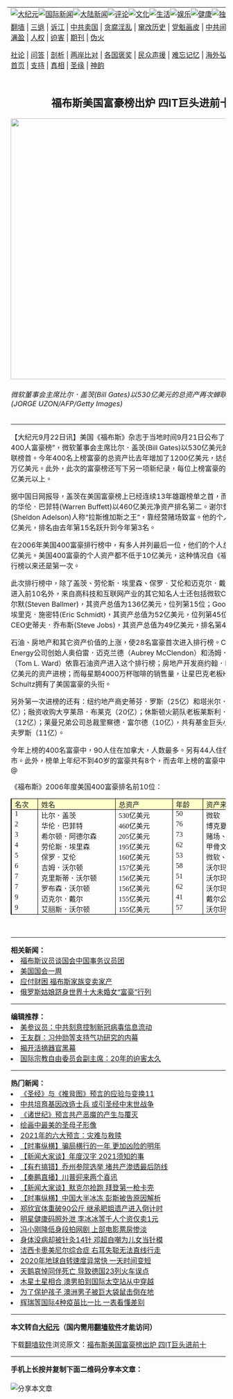 <a name="1" id="1" target="_blank"></a><span id="1"></span>  <table align=center border="0"><tr><td colspan="2" valign=TOP><a href="/gb/nsc413.md#1"><img src="https://raw.githubusercontent.com/twauiy338/www/master/t/djy/1.jpg" title="大纪元"></a><a href="/gb/n24hr.md#1"><img src="https://raw.githubusercontent.com/twauiy338/www/master/t/djy/3.jpg" title="国际新闻"></a><a href="/gb/nsc413.md#1"><img src="https://raw.githubusercontent.com/twauiy338/www/master/t/djy/4.jpg" title="大陆新闻"></a><a href="/gb/news392.md#1"><img src="https://raw.githubusercontent.com/twauiy338/www/master/t/djy/5.jpg" title="评论"></a><a href="/gb/news2007.md#1"><img src="https://raw.githubusercontent.com/twauiy338/www/master/t/djy/6.jpg" title="文化"></a><a href="/gb/news2008.md#1"><img src="https://raw.githubusercontent.com/twauiy338/www/master/t/djy/7.jpg" title="生活"></a><a href="/gb/ncyule.md#1"><img src="https://raw.githubusercontent.com/twauiy338/www/master/t/djy/8.jpg" title="娱乐"></a><a href="/gb/nsc1002.md#1"><img src="https://raw.githubusercontent.com/twauiy338/www/master/t/djy/9.jpg" title="健康"><a href="/gb/nf6092.md#1"><img src="https://raw.githubusercontent.com/twauiy338/www/master/t/djy/10a.jpg" title="独家"></a><a href="/gb/nf4514.md#1"><img src="https://raw.githubusercontent.com/twauiy338/www/master/t/djy/12a.jpg" title="头条"></a></td></tr>  <tr><td colspan="2" valign=TOP><a target="_blank" href="https://github.com/bannedbook/fanqiang/wiki">翻墙</a> | <a target="_blank" href="/gb/nf5657.md#1">三退</a> | <a target="_blank" href="/gb/nf6124.md#1">诉江</a> | <a target="_blank" href="/gb/nf1176117.md#1">中共卖国</a> | <a target="_blank" href="/gb/nf5773.md#1">贪腐淫乱</a> | <a target="_blank" href="/gb/nf1176115.md#1">窜改历史</a> | <a target="_blank" href="/gb/nf1176107.md#1">党魁画皮</a> | <a target="_blank" href="/gb/nf1320400.md#1">中共间谍</a> | <a target="_blank" href="/gb/nf1176114.md#1">破坏传统</a> | <a target="_blank" href="https://github.com/fqnews/ntdtv/blob/master/gb/prog447_1.md#1">恶贯满盈</a> | <a target="_blank" href="/gb/ncid278.md#1">人权</a> | <a target="_blank" href="/gb/nf1176111.md#1">迫害</a> | <a target="_blank" href="https://gitlab.com/szzdlab/mh-qikan/blob/master/README.md#1">期刊</a> | <a target="_blank" href="/gb/nf5562.md#1">伪火</a></p>
<p><a target="_blank" href="/gb/9p.md#1">社论</a> | <a target="_blank" href="/gb/nf4378.md#1">问答</a> | <a target="_blank" href="/gb/nf5792.md#1">剖析</a> | <a target="_blank" href="/gb/nf5735.md#1">两岸比对</a> | <a target="_blank" href="/gb/nf6119.md#1">各国褒奖</a> | <a target="_blank" href="/gb/nf6120.md#1">民众声援</a> | <a target="_blank" href="/gb/nf1188594.md#1">难忘记忆</a> | <a target="_blank" href="/gb/nf3180.md#1">海外弘传</a> | <a target="_blank" href="/gb/nf5410.md#1">万人上访</a> | <a target="_blank" href="https://github.com/bannedbook/fanqiang/wiki">平台首页</a> | <a target="_blank" href="/gb/nf4386.md#1">支持</a> | <a target="_blank" href="/gb/nf4389.md#1">真相</a> | <a target="_blank" href="/gb/nf5790.md#1">圣缘</a> | <a target="_blank" href="/gb/nf4786.md#1">神韵</a></td></tr>  <tr><td valign=TOP width="626"><h2 align=center>福布斯美国富豪榜出炉 四IT巨头进前十</h2>  <img width="600" src="https://i.epochtimes.com/assets/uploads/2006/09/609220335191459.jpg" />  <h6>微软董事会主席比尔．盖茨(Bill Gates)以530亿美元的总资产再次蝉联榜首。 (JORGE UZON/AFP/Getty Images)  </h6>  <hr>  	<p>【大纪元9月22日讯】美国《<ahref="/gb/tag/%E7%A6%8F%E5%B8%83%E6%96%AF.md#1">福布斯</a>》杂志于当地时间9月21日公布了2006年“美国400人<ahref="/gb/tag/%E5%AF%8C%E8%B1%AA%E6%A6%9C.md#1">富豪榜</a>”，微软董事会主席比尔．盖茨(Bill Gates)以530亿美元的总资产再次蝉联榜首。今年400名上榜富豪的总资产比去年增加了1200亿美元，达创纪录的1.25万亿美元。此外，此次的富豪榜还写下另一项新纪录，每位上榜富豪的资产都达到10亿美元以上。</p>
  <p>据中国日网报导，盖茨在美国<ahref="/gb/tag/%E5%AF%8C%E8%B1%AA%E6%A6%9C.md#1">富豪榜</a>上已经连续13年雄踞榜单之首，而有“股神”之称的华伦．巴菲特(Warren Buffett)以460亿美元净资产排名第二。谢尔登．阿德尔森(Sheldon Adelson)人称“拉斯维加斯之王”，靠经营赌场致富。他的个人财富为205亿美元，排名由去年第15名跃升到今年第3名。</p>
  <p>在2006年美国400富豪排行榜中，有多人并列最后一位，他们的个人总资产均为10亿美元。美国400富豪的个人资产都不低于10亿美元，这种情况自《<ahref="/gb/tag/%E7%A6%8F%E5%B8%83%E6%96%AF.md#1">福布斯</a>》设立排行榜以来还是第一次。</p>
  <p>此次排行榜中，除了盖茨、劳伦斯．埃里森、保罗．艾伦和迈克尔．戴尔这4IT巨头进入前10名外，来自高科技和互联网产业的其它知名人士还包括微软CEO史蒂夫．鲍尔默(Steven Ballmer)，其资产总值为136亿美元，位列第15位；Google公司CEO埃里克．施密特(Eric Schmidt)，其资产总值为52亿美元，位列第45位；以及苹果CEO史蒂夫．乔布斯(Steve Jobs)，其资产总值为49亿美元，排名第49位。</p>
  <p>石油、房地产和其它资产价值的上涨，使28名富豪首次进入排行榜。Chesapeake Energy公司创始人奥伯雷．迈克兰德（Aubrey McClendon）和汤姆．L．沃德（Tom L. Ward）依靠石油资产进入这个排行榜；房地产开发商约翰．P．曼宁以11亿美元的资产进榜；而每星期4000万杯咖啡的销售量，让星巴克老板Howard Schultz拥有了美国富豪的头衔。</p>
  <p>另外第一次进榜的还有：纽约地产商史蒂芬．罗斯（25亿）和塔米尔．萨皮尔（20亿）；融资收购大亨莱昂．布莱克（20亿）；休斯顿火箭队老板莱斯利．亚历山大（12亿）；莱曼兄弟公司总裁里察德．富尔德（10亿），共有基金巨头小乔纳森．拉夫罗斯（11亿）。</p>
  <p>今年上榜的400名富豪中，90人住在加拿大，人数最多。另有44人住在美国纽约市。此外，榜单上年纪不到40岁的富豪共有8个，而去年上榜的富豪中有8人死亡。@</p>
  <p>《福布斯》2006年度美国400富豪排名前10位：<br /><html xmlns:o="urn:schemas-microsoft-com:office:office"xmlns:w="urn:schemas-microsoft-com:office:word"xmlns="http://www.w3.org/TR/REC-html40"><head><meta http-equiv=Content-Type content="text/html; charset=big5"><link rel=Original-File href=文件3><meta name=ProgId content=Word.Document><meta name=Generator content="Microsoft Word 10"><meta name=Originator content="Microsoft Word 10"><link rel=File-List href="文件3.files/filelist.xml"><!--[if gte mso 9]><xml> <o:DocumentProperties><o:Author>Wes Huang</o:Author><o:Template>Normal</o:Template><o:Revision>1</o:Revision><o:TotalTime>2</o:TotalTime><o:Created>2006-09-22T07:21:00Z</o:Created><o:Pages>1</o:Pages><o:Words>42</o:Words><o:Characters>240</o:Characters><o:Company>Home</o:Company><o:Lines>2</o:Lines><o:Paragraphs>1</o:Paragraphs><o:CharactersWithSpaces>281</o:CharactersWithSpaces><o:Version>10.2625</o:Version> </o:DocumentProperties></xml><![endif]--><!--[if gte mso 9]><xml> <w:WordDocument><w:View>Normal</w:View><w:GrammarState>Clean</w:GrammarState><w:PunctuationKerning/><w:DrawingGridHorizontalSpacing>6 pt</w:DrawingGridHorizontalSpacing><w:DisplayHorizontalDrawingGridEvery>0</w:DisplayHorizontalDrawingGridEvery><w:DisplayVerticalDrawingGridEvery>2</w:DisplayVerticalDrawingGridEvery><w:Compatibility> <w:SpaceForUL/> <w:BalanceSingleByteDoubleByteWidth/> <w:DoNotLeaveBackslashAlone/> <w:ULTrailSpace/> <w:DoNotExpandShiftReturn/> <w:AdjustLineHeightInTable/> <w:BreakWrappedTables/> <w:SnapToGridInCell/> <w:WrapTextWithPunct/> <w:UseAsianBreakRules/> <w:UseFELayout/></w:Compatibility><w:BrowserLevel>MicrosoftInternetExplorer4</w:BrowserLevel> </w:WordDocument></xml><![endif]--></p>
  <style><!-- /* Font Definitions */ @font-face	{font-family:新细明体;	panose-1:2 2 3 0 0 0 0 0 0 0;	mso-font-alt:PMingLiU;	mso-font-charset:136;	mso-generic-font-family:roman;	mso-font-pitch:variable;	mso-font-signature:3 137232384 22 0 1048577 0;}@font-face	{font-family:"@新细明体";	panose-1:2 2 3 0 0 0 0 0 0 0;	mso-font-charset:136;	mso-generic-font-family:roman;	mso-font-pitch:variable;	mso-font-signature:3 137232384 22 0 1048577 0;} /* Style Definitions */ p.MsoNormal, li.MsoNormal, div.MsoNormal	{mso-style-parent:"";	margin:0cm;	margin-bottom:.0001pt;	mso-pagination:none;	font-size:12.0pt;	font-family:"Times New Roman";	mso-fareast-font-family:新细明体;	mso-font-kerning:1.0pt;} /* Page Definitions */ @page	{mso-page-border-surround-header:no;	mso-page-border-surround-footer:no;}@page Section1	{size:595.3pt 841.9pt;	margin:1.0cm 2.0cm 1.0cm 2.0cm;	mso-header-margin:42.55pt;	mso-footer-margin:49.6pt;	mso-paper-source:0;	layout-grid:18.0pt;}div.Section1	{page:Section1;}--></style>  <p><!--[if gte mso 10]>    <style> /* Style Definitions */ table.MsoNormalTable	{mso-style-name:表格内文;	mso-tstyle-rowband-size:0;	mso-tstyle-colband-size:0;	mso-style-noshow:yes;	mso-style-parent:"";	mso-padding-alt:0cm 5.4pt 0cm 5.4pt;	mso-para-margin:0cm;	mso-para-margin-bottom:.0001pt;	mso-pagination:widow-orphan;	font-size:10.0pt;	font-family:"Times New Roman";}table.MsoTableGrid3	{mso-style-name:"表格 格线 3";	mso-tstyle-rowband-size:0;	mso-tstyle-colband-size:0;	border-top:1.0pt;	border-left:1.5pt;	border-bottom:1.0pt;	border-right:1.5pt;	border-color:black;	border-style:solid;	mso-border-top-alt:.75pt;	mso-border-left-alt:1.5pt;	mso-border-bottom-alt:.75pt;	mso-border-right-alt:1.5pt;	mso-border-color-alt:black;	mso-border-style-alt:solid;	mso-padding-alt:0cm 5.4pt 0cm 5.4pt;	mso-border-insidev:.75pt solid black;	mso-para-margin:0cm;	mso-para-margin-bottom:.0001pt;	mso-pagination:none;	font-size:10.0pt;	font-family:"Times New Roman";}table.MsoTableGrid3FirstRow	{mso-style-name:"表格 格线 3";	mso-table-condition:first-row;	mso-tstyle-shading:white;	mso-tstyle-pattern:gray-30 yellow;	mso-tstyle-border-bottom:.75pt solid black;	mso-tstyle-diagonal-down:0cm none windowtext;	mso-tstyle-diagonal-up:0cm none windowtext;}table.MsoTableGrid3LastRow	{mso-style-name:"表格 格线 3";	mso-table-condition:last-row;	mso-tstyle-diagonal-down:0cm none windowtext;	mso-tstyle-diagonal-up:0cm none windowtext;	mso-ansi-font-weight:bold;	mso-bidi-font-weight:bold;}table.MsoTableGrid3LastCol	{mso-style-name:"表格 格线 3";	mso-table-condition:last-column;	mso-tstyle-diagonal-down:0cm none windowtext;	mso-tstyle-diagonal-up:0cm none windowtext;	mso-ansi-font-weight:bold;	mso-bidi-font-weight:bold;}table.MsoTableGrid3NWCell	{mso-style-name:"表格 格线 3";	mso-table-condition:nw-cell;	mso-tstyle-diagonal-down:.75pt solid black;	mso-tstyle-diagonal-up:0cm none windowtext;}</style>    <![endif]--></head><body lang=ZH-TW style='tab-interval:24.0pt;text-justify-trim:punctuation'></p>
  <div class=Section1 style='layout-grid:18.0pt'>  <table class=MsoTableGrid3 border=1 cellspacing=0 cellpadding=0 style='border-collapse:collapse;border:none;mso-border-top-alt:.75pt; mso-border-left-alt:1.5pt;mso-border-bottom-alt:.75pt;mso-border-right-alt: 1.5pt;mso-border-color-alt:black;mso-border-style-alt:solid;mso-yfti-tbllook: 480;mso-padding-alt:0cm 5.4pt 0cm 5.4pt;mso-border-insidev:.75pt solid black'>  <tr style='mso-yfti-irow:-1'>  <td width=47 valign=top style='width:35.4pt;border:solid black 1.0pt;border-left:solid black 1.5pt;mso-border-alt:solid black .75pt;mso-border-left-alt:solid black 1.5pt;background:#FFFFCA;mso-shading:white;mso-pattern:gray-30 yellow;padding:0cm 5.4pt 0cm 5.4pt'>  <p class=MsoNormal style='mso-yfti-cnfc:1'><span style='font-family:新细明体;mso-ascii-font-family:"Times New Roman";mso-hansi-font-family:"Times New Roman"'>名次</span><spanlang=EN-US><o:p></o:p></span></p>
  </td>  <td width=168 valign=top style='width:126.0pt;border:solid black 1.0pt;border-left:none;mso-border-left-alt:solid black .75pt;mso-border-alt:solid black .75pt;background:#FFFFCA;mso-shading:white;mso-pattern:gray-30 yellow;padding:0cm 5.4pt 0cm 5.4pt'>  <p class=MsoNormal style='mso-yfti-cnfc:1'><span style='font-family:新细明体;mso-ascii-font-family:"Times New Roman";mso-hansi-font-family:"Times New Roman"'>姓名</span><spanlang=EN-US><o:p></o:p></span></p>
  </td>  <td width=120 valign=top style='width:90.0pt;border:solid black 1.0pt;border-left:none;mso-border-left-alt:solid black .75pt;mso-border-alt:solid black .75pt;background:#FFFFCA;mso-shading:white;mso-pattern:gray-30 yellow;padding:0cm 5.4pt 0cm 5.4pt'>  <p class=MsoNormal style='mso-yfti-cnfc:1'><span style='font-family:新细明体;mso-ascii-font-family:"Times New Roman";mso-hansi-font-family:"Times New Roman"'>总资产</span><spanlang=EN-US><o:p></o:p></span></p>
  </td>  <td width=56 valign=top style='width:42.0pt;border:solid black 1.0pt;border-left:none;mso-border-left-alt:solid black .75pt;mso-border-alt:solid black .75pt;background:#FFFFCA;mso-shading:white;mso-pattern:gray-30 yellow;padding:0cm 5.4pt 0cm 5.4pt'>  <p class=MsoNormal style='mso-yfti-cnfc:1'><span style='font-family:新细明体;mso-ascii-font-family:"Times New Roman";mso-hansi-font-family:"Times New Roman"'>年龄</span><spanlang=EN-US><o:p></o:p></span></p>
  </td>  <td width=144 valign=top style='width:108.0pt;border-top:solid black 1.0pt;border-left:none;border-bottom:solid black 1.0pt;border-right:solid black 1.5pt;mso-border-left-alt:solid black .75pt;mso-border-alt:solid black .75pt;mso-border-right-alt:solid black 1.5pt;background:#FFFFCA;mso-shading:white;mso-pattern:gray-30 yellow;padding:0cm 5.4pt 0cm 5.4pt'>  <p class=MsoNormal style='mso-yfti-cnfc:9'><span style='font-family:新细明体;mso-ascii-font-family:"Times New Roman";mso-hansi-font-family:"Times New Roman";mso-bidi-font-weight:bold'>资产来源</span><span lang=EN-US style='mso-bidi-font-weight:bold'><o:p></o:p></span></p>
  </td>  </tr>  <tr style='mso-yfti-irow:0'>  <td width=47 valign=top style='width:35.4pt;border-top:none;border-left:solid black 1.5pt;border-bottom:none;border-right:solid black 1.0pt;mso-border-left-alt:solid black 1.5pt;mso-border-right-alt:solid black .75pt;padding:0cm 5.4pt 0cm 5.4pt'>  <p class=MsoNormal><span lang=EN-US>1<o:p></o:p></span></p>
  </td>  <td width=168 valign=top style='width:126.0pt;border:none;border-right:solid black 1.0pt;mso-border-left-alt:solid black .75pt;mso-border-left-alt:solid black .75pt;mso-border-right-alt:solid black .75pt;padding:0cm 5.4pt 0cm 5.4pt'>  <p class=MsoNormal><span style='font-family:新细明体;mso-ascii-font-family:"Times New Roman";mso-hansi-font-family:"Times New Roman"'>比尔．盖茨</span> <span lang=EN-US><o:p></o:p></span></p>
  </td>  <td width=120 valign=top style='width:90.0pt;border:none;border-right:solid black 1.0pt;mso-border-left-alt:solid black .75pt;mso-border-left-alt:solid black .75pt;mso-border-right-alt:solid black .75pt;padding:0cm 5.4pt 0cm 5.4pt'>  <p class=MsoNormal><span lang=EN-US>530</span><span style='font-family:新细明体;mso-ascii-font-family:"Times New Roman";mso-hansi-font-family:"Times New Roman"'>亿美元</span><spanlang=EN-US><o:p></o:p></span></p>
  </td>  <td width=56 valign=top style='width:42.0pt;border:none;border-right:solid black 1.0pt;mso-border-left-alt:solid black .75pt;mso-border-left-alt:solid black .75pt;mso-border-right-alt:solid black .75pt;padding:0cm 5.4pt 0cm 5.4pt'>  <p class=MsoNormal><span lang=EN-US>50<o:p></o:p></span></p>
  </td>  <td width=144 valign=top style='width:108.0pt;border:none;border-right:solid black 1.5pt;mso-border-left-alt:solid black .75pt;padding:0cm 5.4pt 0cm 5.4pt'>  <p class=MsoNormal style='mso-yfti-cnfc:8'><span style='font-family:新细明体;mso-ascii-font-family:"Times New Roman";mso-hansi-font-family:"Times New Roman";mso-bidi-font-weight:bold'>微软</span><span lang=EN-US style='mso-bidi-font-weight:bold'><o:p></o:p></span></p>
  </td>  </tr>  <tr style='mso-yfti-irow:1'>  <td width=47 valign=top style='width:35.4pt;border-top:none;border-left:solid black 1.5pt;border-bottom:none;border-right:solid black 1.0pt;mso-border-left-alt:solid black 1.5pt;mso-border-right-alt:solid black .75pt;padding:0cm 5.4pt 0cm 5.4pt'>  <p class=MsoNormal><span lang=EN-US>2<o:p></o:p></span></p>
  </td>  <td width=168 valign=top style='width:126.0pt;border:none;border-right:solid black 1.0pt;mso-border-left-alt:solid black .75pt;mso-border-left-alt:solid black .75pt;mso-border-right-alt:solid black .75pt;padding:0cm 5.4pt 0cm 5.4pt'>  <p class=MsoNormal><span style='font-family:新细明体;mso-ascii-font-family:"Times New Roman";mso-hansi-font-family:"Times New Roman"'>华伦．巴菲特</span> <span lang=EN-USstyle='mso-fareast-language:ZH-CN'><o:p></o:p></span></p>
  </td>  <td width=120 valign=top style='width:90.0pt;border:none;border-right:solid black 1.0pt;mso-border-left-alt:solid black .75pt;mso-border-left-alt:solid black .75pt;mso-border-right-alt:solid black .75pt;padding:0cm 5.4pt 0cm 5.4pt'>  <p class=MsoNormal><span lang=EN-US>460</span><span style='font-family:新细明体;mso-ascii-font-family:"Times New Roman";mso-hansi-font-family:"Times New Roman"'>亿美元</span><spanlang=EN-US style='mso-fareast-language:ZH-CN'><o:p></o:p></span></p>
  </td>  <td width=56 valign=top style='width:42.0pt;border:none;border-right:solid black 1.0pt;mso-border-left-alt:solid black .75pt;mso-border-left-alt:solid black .75pt;mso-border-right-alt:solid black .75pt;padding:0cm 5.4pt 0cm 5.4pt'>  <p class=MsoNormal><span lang=EN-US>76</span><span lang=EN-USstyle='mso-fareast-language:ZH-CN'><o:p></o:p></span></p>
  </td>  <td width=144 valign=top style='width:108.0pt;border:none;border-right:solid black 1.5pt;mso-border-left-alt:solid black .75pt;padding:0cm 5.4pt 0cm 5.4pt'>  <p class=MsoNormal style='mso-yfti-cnfc:8'><span style='font-family:新细明体;mso-ascii-font-family:"Times New Roman";mso-hansi-font-family:"Times New Roman";mso-bidi-font-weight:bold'>博克夏<b>．</b>哈萨威</span><span lang=EN-USstyle='mso-fareast-language:ZH-CN;mso-bidi-font-weight:bold'><o:p></o:p></span></p>
  </td>  </tr>  <tr style='mso-yfti-irow:2'>  <td width=47 valign=top style='width:35.4pt;border-top:none;border-left:solid black 1.5pt;border-bottom:none;border-right:solid black 1.0pt;mso-border-left-alt:solid black 1.5pt;mso-border-right-alt:solid black .75pt;padding:0cm 5.4pt 0cm 5.4pt'>  <p class=MsoNormal><span lang=EN-US>3<o:p></o:p></span></p>
  </td>  <td width=168 valign=top style='width:126.0pt;border:none;border-right:solid black 1.0pt;mso-border-left-alt:solid black .75pt;mso-border-left-alt:solid black .75pt;mso-border-right-alt:solid black .75pt;padding:0cm 5.4pt 0cm 5.4pt'>  <p class=MsoNormal><span style='font-family:新细明体;mso-ascii-font-family:"Times New Roman";mso-hansi-font-family:"Times New Roman"'>希尔顿．阿德尔森</span> <span lang=EN-USstyle='mso-fareast-language:ZH-CN'><o:p></o:p></span></p>
  </td>  <td width=120 valign=top style='width:90.0pt;border:none;border-right:solid black 1.0pt;mso-border-left-alt:solid black .75pt;mso-border-left-alt:solid black .75pt;mso-border-right-alt:solid black .75pt;padding:0cm 5.4pt 0cm 5.4pt'>  <p class=MsoNormal><span lang=EN-US>205</span><span style='font-family:新细明体;mso-ascii-font-family:"Times New Roman";mso-hansi-font-family:"Times New Roman"'>亿美元</span><spanlang=EN-US style='mso-fareast-language:ZH-CN'><o:p></o:p></span></p>
  </td>  <td width=56 valign=top style='width:42.0pt;border:none;border-right:solid black 1.0pt;mso-border-left-alt:solid black .75pt;mso-border-left-alt:solid black .75pt;mso-border-right-alt:solid black .75pt;padding:0cm 5.4pt 0cm 5.4pt'>  <p class=MsoNormal><span lang=EN-US>73</span><span lang=EN-USstyle='mso-fareast-language:ZH-CN'><o:p></o:p></span></p>
  </td>  <td width=144 valign=top style='width:108.0pt;border:none;border-right:solid black 1.5pt;mso-border-left-alt:solid black .75pt;padding:0cm 5.4pt 0cm 5.4pt'>  <p class=MsoNormal style='mso-yfti-cnfc:8'><span style='font-family:新细明体;mso-ascii-font-family:"Times New Roman";mso-hansi-font-family:"Times New Roman";mso-bidi-font-weight:bold'>赌场、酒店</span><span lang=EN-US style='mso-fareast-language:ZH-CN;mso-bidi-font-weight:bold'><o:p></o:p></span></p>
  </td>  </tr>  <tr style='mso-yfti-irow:3'>  <td width=47 valign=top style='width:35.4pt;border-top:none;border-left:solid black 1.5pt;border-bottom:none;border-right:solid black 1.0pt;mso-border-left-alt:solid black 1.5pt;mso-border-right-alt:solid black .75pt;padding:0cm 5.4pt 0cm 5.4pt'>  <p class=MsoNormal><span lang=EN-US>4<o:p></o:p></span></p>
  </td>  <td width=168 valign=top style='width:126.0pt;border:none;border-right:solid black 1.0pt;mso-border-left-alt:solid black .75pt;mso-border-left-alt:solid black .75pt;mso-border-right-alt:solid black .75pt;padding:0cm 5.4pt 0cm 5.4pt'>  <p class=MsoNormal><span style='font-family:新细明体;mso-ascii-font-family:"Times New Roman";mso-hansi-font-family:"Times New Roman"'>劳伦斯．埃里森</span> <span lang=EN-USstyle='mso-fareast-language:ZH-CN'><o:p></o:p></span></p>
  </td>  <td width=120 valign=top style='width:90.0pt;border:none;border-right:solid black 1.0pt;mso-border-left-alt:solid black .75pt;mso-border-left-alt:solid black .75pt;mso-border-right-alt:solid black .75pt;padding:0cm 5.4pt 0cm 5.4pt'>  <p class=MsoNormal><span lang=EN-US>195</span><span style='font-family:新细明体;mso-ascii-font-family:"Times New Roman";mso-hansi-font-family:"Times New Roman"'>亿美元</span><spanlang=EN-US style='mso-fareast-language:ZH-CN'><o:p></o:p></span></p>
  </td>  <td width=56 valign=top style='width:42.0pt;border:none;border-right:solid black 1.0pt;mso-border-left-alt:solid black .75pt;mso-border-left-alt:solid black .75pt;mso-border-right-alt:solid black .75pt;padding:0cm 5.4pt 0cm 5.4pt'>  <p class=MsoNormal><span lang=EN-US>62</span><span lang=EN-USstyle='mso-fareast-language:ZH-CN'><o:p></o:p></span></p>
  </td>  <td width=144 valign=top style='width:108.0pt;border:none;border-right:solid black 1.5pt;mso-border-left-alt:solid black .75pt;padding:0cm 5.4pt 0cm 5.4pt'>  <p class=MsoNormal style='mso-yfti-cnfc:8'><span style='font-family:新细明体;mso-ascii-font-family:"Times New Roman";mso-hansi-font-family:"Times New Roman";mso-bidi-font-weight:bold'>甲骨文</span><span lang=EN-US style='mso-fareast-language:ZH-CN;mso-bidi-font-weight:bold'><o:p></o:p></span></p>
  </td>  </tr>  <tr style='mso-yfti-irow:4'>  <td width=47 valign=top style='width:35.4pt;border-top:none;border-left:solid black 1.5pt;border-bottom:none;border-right:solid black 1.0pt;mso-border-left-alt:solid black 1.5pt;mso-border-right-alt:solid black .75pt;padding:0cm 5.4pt 0cm 5.4pt'>  <p class=MsoNormal><span lang=EN-US>5<o:p></o:p></span></p>
  </td>  <td width=168 valign=top style='width:126.0pt;border:none;border-right:solid black 1.0pt;mso-border-left-alt:solid black .75pt;mso-border-left-alt:solid black .75pt;mso-border-right-alt:solid black .75pt;padding:0cm 5.4pt 0cm 5.4pt'>  <p class=MsoNormal><span style='font-family:新细明体;mso-ascii-font-family:"Times New Roman";mso-hansi-font-family:"Times New Roman"'>保罗．艾伦</span> <span lang=EN-US><spanstyle='mso-tab-count:1'></span></span><span lang=EN-USstyle='mso-fareast-language:ZH-CN'><o:p></o:p></span></p>
  </td>  <td width=120 valign=top style='width:90.0pt;border:none;border-right:solid black 1.0pt;mso-border-left-alt:solid black .75pt;mso-border-left-alt:solid black .75pt;mso-border-right-alt:solid black .75pt;padding:0cm 5.4pt 0cm 5.4pt'>  <p class=MsoNormal><span lang=EN-US>160</span><span style='font-family:新细明体;mso-ascii-font-family:"Times New Roman";mso-hansi-font-family:"Times New Roman"'>亿美元</span><spanlang=EN-US style='mso-fareast-language:ZH-CN'><o:p></o:p></span></p>
  </td>  <td width=56 valign=top style='width:42.0pt;border:none;border-right:solid black 1.0pt;mso-border-left-alt:solid black .75pt;mso-border-left-alt:solid black .75pt;mso-border-right-alt:solid black .75pt;padding:0cm 5.4pt 0cm 5.4pt'>  <p class=MsoNormal><span lang=EN-US>53</span><span lang=EN-USstyle='mso-fareast-language:ZH-CN'><o:p></o:p></span></p>
  </td>  <td width=144 valign=top style='width:108.0pt;border:none;border-right:solid black 1.5pt;mso-border-left-alt:solid black .75pt;padding:0cm 5.4pt 0cm 5.4pt'>  <p class=MsoNormal style='mso-yfti-cnfc:8'><span style='font-family:新细明体;mso-ascii-font-family:"Times New Roman";mso-hansi-font-family:"Times New Roman";mso-bidi-font-weight:bold'>微软、投资</span><span lang=EN-US style='mso-fareast-language:ZH-CN;mso-bidi-font-weight:bold'><o:p></o:p></span></p>
  </td>  </tr>  <tr style='mso-yfti-irow:5'>  <td width=47 valign=top style='width:35.4pt;border-top:none;border-left:solid black 1.5pt;border-bottom:none;border-right:solid black 1.0pt;mso-border-left-alt:solid black 1.5pt;mso-border-right-alt:solid black .75pt;padding:0cm 5.4pt 0cm 5.4pt'>  <p class=MsoNormal><span lang=EN-US>6<o:p></o:p></span></p>
  </td>  <td width=168 valign=top style='width:126.0pt;border:none;border-right:solid black 1.0pt;mso-border-left-alt:solid black .75pt;mso-border-left-alt:solid black .75pt;mso-border-right-alt:solid black .75pt;padding:0cm 5.4pt 0cm 5.4pt'>  <p class=MsoNormal><span style='font-family:新细明体;mso-ascii-font-family:"Times New Roman";mso-hansi-font-family:"Times New Roman"'>吉姆．沃尔顿</span> <span lang=EN-USstyle='mso-fareast-language:ZH-CN'><o:p></o:p></span></p>
  </td>  <td width=120 valign=top style='width:90.0pt;border:none;border-right:solid black 1.0pt;mso-border-left-alt:solid black .75pt;mso-border-left-alt:solid black .75pt;mso-border-right-alt:solid black .75pt;padding:0cm 5.4pt 0cm 5.4pt'>  <p class=MsoNormal><span lang=EN-US>157</span><span style='font-family:新细明体;mso-ascii-font-family:"Times New Roman";mso-hansi-font-family:"Times New Roman"'>亿美元</span><spanlang=EN-US style='mso-fareast-language:ZH-CN'><o:p></o:p></span></p>
  </td>  <td width=56 valign=top style='width:42.0pt;border:none;border-right:solid black 1.0pt;mso-border-left-alt:solid black .75pt;mso-border-left-alt:solid black .75pt;mso-border-right-alt:solid black .75pt;padding:0cm 5.4pt 0cm 5.4pt'>  <p class=MsoNormal><span lang=EN-US>58</span><span lang=EN-USstyle='mso-fareast-language:ZH-CN'><o:p></o:p></span></p>
  </td>  <td width=144 valign=top style='width:108.0pt;border:none;border-right:solid black 1.5pt;mso-border-left-alt:solid black .75pt;padding:0cm 5.4pt 0cm 5.4pt'>  <p class=MsoNormal style='mso-yfti-cnfc:8'><span style='font-family:新细明体;mso-ascii-font-family:"Times New Roman";mso-hansi-font-family:"Times New Roman";mso-bidi-font-weight:bold'>沃尔玛</span><span lang=EN-US style='mso-fareast-language:ZH-CN;mso-bidi-font-weight:bold'><o:p></o:p></span></p>
  </td>  </tr>  <tr style='mso-yfti-irow:6'>  <td width=47 valign=top style='width:35.4pt;border-top:none;border-left:solid black 1.5pt;border-bottom:none;border-right:solid black 1.0pt;mso-border-left-alt:solid black 1.5pt;mso-border-right-alt:solid black .75pt;padding:0cm 5.4pt 0cm 5.4pt'>  <p class=MsoNormal><span lang=EN-US>7<o:p></o:p></span></p>
  </td>  <td width=168 valign=top style='width:126.0pt;border:none;border-right:solid black 1.0pt;mso-border-left-alt:solid black .75pt;mso-border-left-alt:solid black .75pt;mso-border-right-alt:solid black .75pt;padding:0cm 5.4pt 0cm 5.4pt'>  <p class=MsoNormal><span style='font-family:新细明体;mso-ascii-font-family:"Times New Roman";mso-hansi-font-family:"Times New Roman"'>克里斯蒂．沃尔顿</span> <span lang=EN-USstyle='mso-fareast-language:ZH-CN'><o:p></o:p></span></p>
  </td>  <td width=120 valign=top style='width:90.0pt;border:none;border-right:solid black 1.0pt;mso-border-left-alt:solid black .75pt;mso-border-left-alt:solid black .75pt;mso-border-right-alt:solid black .75pt;padding:0cm 5.4pt 0cm 5.4pt'>  <p class=MsoNormal><span lang=EN-US>156</span><span style='font-family:新细明体;mso-ascii-font-family:"Times New Roman";mso-hansi-font-family:"Times New Roman"'>亿美元</span><spanlang=EN-US style='mso-fareast-language:ZH-CN'><o:p></o:p></span></p>
  </td>  <td width=56 valign=top style='width:42.0pt;border:none;border-right:solid black 1.0pt;mso-border-left-alt:solid black .75pt;mso-border-left-alt:solid black .75pt;mso-border-right-alt:solid black .75pt;padding:0cm 5.4pt 0cm 5.4pt'>  <p class=MsoNormal><span lang=EN-US>51</span><span lang=EN-USstyle='mso-fareast-language:ZH-CN'><o:p></o:p></span></p>
  </td>  <td width=144 valign=top style='width:108.0pt;border:none;border-right:solid black 1.5pt;mso-border-left-alt:solid black .75pt;padding:0cm 5.4pt 0cm 5.4pt'>  <p class=MsoNormal style='mso-yfti-cnfc:8'><span style='font-family:新细明体;mso-ascii-font-family:"Times New Roman";mso-hansi-font-family:"Times New Roman";mso-bidi-font-weight:bold'>沃尔玛</span><span lang=EN-US style='mso-fareast-language:ZH-CN;mso-bidi-font-weight:bold'><o:p></o:p></span></p>
  </td>  </tr>  <tr style='mso-yfti-irow:7'>  <td width=47 valign=top style='width:35.4pt;border-top:none;border-left:solid black 1.5pt;border-bottom:none;border-right:solid black 1.0pt;mso-border-left-alt:solid black 1.5pt;mso-border-right-alt:solid black .75pt;padding:0cm 5.4pt 0cm 5.4pt'>  <p class=MsoNormal><span lang=EN-US>7<o:p></o:p></span></p>
  </td>  <td width=168 valign=top style='width:126.0pt;border:none;border-right:solid black 1.0pt;mso-border-left-alt:solid black .75pt;mso-border-left-alt:solid black .75pt;mso-border-right-alt:solid black .75pt;padding:0cm 5.4pt 0cm 5.4pt'>  <p class=MsoNormal><span style='font-family:新细明体;mso-ascii-font-family:"Times New Roman";mso-hansi-font-family:"Times New Roman"'>罗布森．沃尔顿</span><span lang=EN-USstyle='mso-fareast-language:ZH-CN'><o:p></o:p></span></p>
  </td>  <td width=120 valign=top style='width:90.0pt;border:none;border-right:solid black 1.0pt;mso-border-left-alt:solid black .75pt;mso-border-left-alt:solid black .75pt;mso-border-right-alt:solid black .75pt;padding:0cm 5.4pt 0cm 5.4pt'>  <p class=MsoNormal><span lang=EN-US>156</span><span style='font-family:新细明体;mso-ascii-font-family:"Times New Roman";mso-hansi-font-family:"Times New Roman"'>亿美元</span><spanlang=EN-US style='mso-fareast-language:ZH-CN'><o:p></o:p></span></p>
  </td>  <td width=56 valign=top style='width:42.0pt;border:none;border-right:solid black 1.0pt;mso-border-left-alt:solid black .75pt;mso-border-left-alt:solid black .75pt;mso-border-right-alt:solid black .75pt;padding:0cm 5.4pt 0cm 5.4pt'>  <p class=MsoNormal><span lang=EN-US>62</span><span lang=EN-USstyle='mso-fareast-language:ZH-CN'><o:p></o:p></span></p>
  </td>  <td width=144 valign=top style='width:108.0pt;border:none;border-right:solid black 1.5pt;mso-border-left-alt:solid black .75pt;padding:0cm 5.4pt 0cm 5.4pt'>  <p class=MsoNormal style='mso-yfti-cnfc:8'><span style='font-family:新细明体;mso-ascii-font-family:"Times New Roman";mso-hansi-font-family:"Times New Roman";mso-bidi-font-weight:bold'>沃尔玛</span><span lang=EN-US style='mso-fareast-language:ZH-CN;mso-bidi-font-weight:bold'><o:p></o:p></span></p>
  </td>  </tr>  <tr style='mso-yfti-irow:8'>  <td width=47 valign=top style='width:35.4pt;border-top:none;border-left:solid black 1.5pt;border-bottom:none;border-right:solid black 1.0pt;mso-border-left-alt:solid black 1.5pt;mso-border-right-alt:solid black .75pt;padding:0cm 5.4pt 0cm 5.4pt'>  <p class=MsoNormal><span lang=EN-US>9<o:p></o:p></span></p>
  </td>  <td width=168 valign=top style='width:126.0pt;border:none;border-right:solid black 1.0pt;mso-border-left-alt:solid black .75pt;mso-border-left-alt:solid black .75pt;mso-border-right-alt:solid black .75pt;padding:0cm 5.4pt 0cm 5.4pt'>  <p class=MsoNormal><span style='font-family:新细明体;mso-ascii-font-family:"Times New Roman";mso-hansi-font-family:"Times New Roman"'>迈克尔．戴尔</span><span lang=EN-USstyle='mso-fareast-language:ZH-CN'><o:p></o:p></span></p>
  </td>  <td width=120 valign=top style='width:90.0pt;border:none;border-right:solid black 1.0pt;mso-border-left-alt:solid black .75pt;mso-border-left-alt:solid black .75pt;mso-border-right-alt:solid black .75pt;padding:0cm 5.4pt 0cm 5.4pt'>  <p class=MsoNormal><span lang=EN-US>155</span><span style='font-family:新细明体;mso-ascii-font-family:"Times New Roman";mso-hansi-font-family:"Times New Roman"'>亿美元</span><spanlang=EN-US style='mso-fareast-language:ZH-CN'><o:p></o:p></span></p>
  </td>  <td width=56 valign=top style='width:42.0pt;border:none;border-right:solid black 1.0pt;mso-border-left-alt:solid black .75pt;mso-border-left-alt:solid black .75pt;mso-border-right-alt:solid black .75pt;padding:0cm 5.4pt 0cm 5.4pt'>  <p class=MsoNormal><span lang=EN-US>41</span><span lang=EN-USstyle='mso-fareast-language:ZH-CN'><o:p></o:p></span></p>
  </td>  <td width=144 valign=top style='width:108.0pt;border:none;border-right:solid black 1.5pt;mso-border-left-alt:solid black .75pt;padding:0cm 5.4pt 0cm 5.4pt'>  <p class=MsoNormal style='mso-yfti-cnfc:8'><span style='font-family:新细明体;mso-ascii-font-family:"Times New Roman";mso-hansi-font-family:"Times New Roman";mso-bidi-font-weight:bold'>戴尔公司</span><span lang=EN-US style='mso-fareast-language:ZH-CN;mso-bidi-font-weight:bold'><o:p></o:p></span></p>
  </td>  </tr>  <tr style='mso-yfti-irow:9;mso-yfti-lastrow:yes'>  <td width=47 valign=top style='width:35.4pt;border-top:none;border-left:solid black 1.5pt;border-bottom:solid black 1.0pt;border-right:solid black 1.0pt;mso-border-left-alt:solid black 1.5pt;mso-border-bottom-alt:solid black .75pt;mso-border-right-alt:solid black .75pt;padding:0cm 5.4pt 0cm 5.4pt'>  <p class=MsoNormal style='mso-yfti-cnfc:2'><span lang=EN-US style='mso-bidi-font-weight:bold'>9<o:p></o:p></span></p>
  </td>  <td width=168 valign=top style='width:126.0pt;border-top:none;border-left:none;border-bottom:solid black 1.0pt;border-right:solid black 1.0pt;mso-border-left-alt:solid black .75pt;mso-border-left-alt:solid black .75pt;mso-border-bottom-alt:solid black .75pt;mso-border-right-alt:solid black .75pt;padding:0cm 5.4pt 0cm 5.4pt'>  <p class=MsoNormal style='mso-yfti-cnfc:2'><span style='font-family:新细明体;mso-ascii-font-family:"Times New Roman";mso-hansi-font-family:"Times New Roman";mso-bidi-font-weight:bold'>艾丽斯．沃尔顿</span><span style='mso-bidi-font-weight:bold'> </span><span lang=EN-US style='mso-fareast-language:ZH-CN;mso-bidi-font-weight:bold'><o:p></o:p></span></p>
  </td>  <td width=120 valign=top style='width:90.0pt;border-top:none;border-left:none;border-bottom:solid black 1.0pt;border-right:solid black 1.0pt;mso-border-left-alt:solid black .75pt;mso-border-left-alt:solid black .75pt;mso-border-bottom-alt:solid black .75pt;mso-border-right-alt:solid black .75pt;padding:0cm 5.4pt 0cm 5.4pt'>  <p class=MsoNormal style='mso-yfti-cnfc:2'><span lang=EN-US style='mso-bidi-font-weight:bold'>155</span><span style='font-family:新细明体;mso-ascii-font-family:"Times New Roman";mso-hansi-font-family:"Times New Roman";mso-bidi-font-weight:bold'>亿美元</span><spanlang=EN-US style='mso-fareast-language:ZH-CN;mso-bidi-font-weight:bold'><o:p></o:p></span></p>
  </td>  <td width=56 valign=top style='width:42.0pt;border-top:none;border-left:none;border-bottom:solid black 1.0pt;border-right:solid black 1.0pt;mso-border-left-alt:solid black .75pt;mso-border-left-alt:solid black .75pt;mso-border-bottom-alt:solid black .75pt;mso-border-right-alt:solid black .75pt;padding:0cm 5.4pt 0cm 5.4pt'>  <p class=MsoNormal style='mso-yfti-cnfc:2'><span lang=EN-US style='mso-bidi-font-weight:bold'>57</span><span lang=EN-US style='mso-fareast-language:ZH-CN;mso-bidi-font-weight:bold'><o:p></o:p></span></p>
  </td>  <td width=144 valign=top style='width:108.0pt;border-top:none;border-left:none;border-bottom:solid black 1.0pt;border-right:solid black 1.5pt;mso-border-left-alt:solid black .75pt;mso-border-left-alt:solid black .75pt;mso-border-bottom-alt:solid black .75pt;mso-border-right-alt:solid black 1.5pt;padding:0cm 5.4pt 0cm 5.4pt'>  <p class=MsoNormal style='mso-yfti-cnfc:10'><span style='font-family:新细明体;mso-ascii-font-family:"Times New Roman";mso-hansi-font-family:"Times New Roman";mso-bidi-font-weight:bold'>沃尔玛</span><span lang=EN-US style='mso-fareast-language:ZH-CN;mso-bidi-font-weight:bold'><o:p></o:p></span></p>
  </td>  </tr>  </table>  <p class=MsoNormal><span lang=EN-US><o:p> </o:p></span></p>
  </div>  <p></body></html></p>
  <p><font color=#ffffff>(http://www.dajiyuan.com)</font></p>
  	  <hr>      <strong>相关新闻：</strong>  <li><a href="/gb/6/8/1/n1406098.md#1">福布斯议员谈国会中国事务议员团</a></li>  <li><a href="/gb/6/8/6/n1412143.md#1">美国国会一周</a></li>  <li><a href="/gb/6/8/9/n1416095.md#1">应付财困 福布斯家族变卖家产</a></li>  <li><a href="/gb/6/8/11/n1417846.md#1">俄罗斯姑娘跻身世界十大未婚女“富豪”行列</a></li>  <hr>      <strong>编辑推荐：</strong>  <li><a href="/gb/20/2/22/n11887949.md#1">美参议员：中共刻意控制新冠病毒信息流动</a></li>  <li><a href="/gb/20/2/10/n11858311.md#1" target="_blank">王友群：习仲勋等支持气功研究的内幕</a></li><li><a href="/gb/10/4/19/n2881569.md?dfh#1" target="_blank">揭开活摘器官黑幕</a></li><li><a href="/gb/19/7/21/n11398539.md#1" target="_blank">国际宗教自由委员会副主席：20年的迫害太久</a></li>  <hr>    <strong>热门新闻：</strong>  <li><a href="/gb/20/10/3/n12449891.md#1">《圣经》与《推背图》预言的应验与变换11</a></li>  <li><a href="/gb/20/12/27/n12647393.md#1">中共培育基因改造士兵 或引圣经中末世战争</a></li>  <li><a href="/gb/20/12/21/n12634571.md#1">《诸世纪》预言共产恶魔的产生与覆灭</a></li>  <li><a href="/gb/9/12/15/n2754404.md#1">绘画中最美的圣母子形像</a></li>  <li><a href="/gb/20/12/30/n12654008.md#1">2021年的六大预言：灾难与救赎</a></li>  <li><a href="/gb/20/12/31/n12656116.md#1">【时事纵横】骗局横行的一年 更加凶险的明年</a></li>  <li><a href="/gb/20/12/31/n12657518.md#1">【新闻大家谈】年度汉字 2021须知的事</a></li>  <li><a href="/gb/20/12/30/n12655646.md#1">【有冇搞错】乔州参院选举 堵共产渗透最后防线</a></li>  <li><a href="/gb/20/12/30/n12653452.md#1">【秦鹏直播】川普迎来两个喜讯</a></li>  <li><a href="/gb/20/12/30/n12654915.md#1">【新闻大家谈】默克尔抢跑 拜登第一枪卡壳</a></li>  <li><a href="/gb/20/12/30/n12653390.md#1">【时事纵横】中国大半冰冻 彭斯被告原因解析</a></li>  <li><a href="/gb/20/12/30/n12655381.md#1">郑欣宜体重破90公斤 继承肥姐遗产进入倒计时</a></li>  <li><a href="/gb/20/12/30/n12653155.md#1">明星健康码照外泄 李冰冰等千人个资仅卖1元</a></li>  <li><a href="/gb/20/12/30/n12655856.md#1">冯小刚降低身段拍网剧 上部电影票房惨淡</a></li>  <li><a href="/gb/20/12/29/n12652757.md#1">身体没病却被针灸14针 邓超自嘲为儿女当针模</a></li>  <li><a href="/gb/20/12/29/n12652511.md#1">洁西卡患美尼尔综合症 右耳失聪无法直线行走</a></li>  <li><a href="/gb/20/12/30/n12653802.md#1">2020年地球自转速度异常快 一天时间变短</a></li>  <li><a href="/gb/20/12/29/n12651442.md#1">天鹅哀悼同伴死亡 导致德国23列火车误点</a></li>  <li><a href="/gb/20/12/30/n12654160.md#1">木星土星相合 澳男拍到国际太空站从中穿越</a></li>  <li><a href="/gb/20/12/30/n12653476.md#1">为了保护孩子 澳洲男子被巨大袋鼠击倒在地</a></li>  <li><a href="/gb/20/12/31/n12656207.md#1">辉瑞等国际4种疫苗比一比 一表看懂差别</a></li>  <hr>    <strong>本文转自<a href="https://www.epochtimes.com">大纪元</a>（国内需用<a href="https://github.com/bannedbook/fanqiang/wiki">翻墙软件</a>才能访问）</strong><p>下载<a href="https://github.com/bannedbook/fanqiang/wiki">翻墙软件</a>浏览原文：<a href="https://www.epochtimes.com/gb/6/9/22/n1463053.htm">福布斯美国富豪榜出炉 四IT巨头进前十</a></p>
<hr>    <strong>手机上长按并复制下面二维码分享本文章：</strong><br><br><img src="https://chart.apis.google.com/chart?cht=qr&chs=240x240&choe=UTF-8&chld=M|2&chl=/gb/6/9/22/n1463053.md%231" title="分享本文章"></td><td valign=TOP><a href="/gb/16/1/21/n4622075.md?dfh#1" target="_blank"><img src="https://raw.githubusercontent.com/twauiy338/djy/master/gb/300/wei-f1.jpg" title="中共的伪火骗局"  alt="中共的伪火骗局"></a><br><a href="https://github.com/twauiy338/www/blob/master/README.md?dfh#9" target="_blank"><img src="https://raw.githubusercontent.com/twauiy338/djy/master/gb/300/yong-h.jpg" title="永恒的见证"  alt="永恒的见证"></a><br><a href="/gb/13/9/29/n3974789.md?dfh#1" target="_blank"><img src="https://raw.githubusercontent.com/twauiy338/djy/master/gb/300/shang-lnz.jpg" title="善良女子被中共投男牢"  alt="善良女子被中共投男牢"></a><br><a href="/gb/16/3/16/n4663449.md?dfh#1" target="_blank"><img src="https://raw.githubusercontent.com/twauiy338/djy/master/gb/300/huo-z3.jpg" title="警卫目击活摘器官"  alt="警卫目击活摘器官"></a><br><a href="/gb/16/8/7/n8177641.md?dfh#1" target="_blank"><img src="https://raw.githubusercontent.com/twauiy338/djy/master/gb/300/huo-z4.jpg" title="证人描述活摘恐怖"  alt="证人描述活摘恐怖"></a><br><a href="/gb/10/4/19/n2881569.md?dfh#1" target="_blank"><img src="https://raw.githubusercontent.com/twauiy338/djy/master/gb/300/huo-z1.jpg" title="揭开活摘器官黑幕"  alt="揭开活摘器官黑幕"></a><br><a href="/gb/10/11/7/n3077476.md?dfh#1" target="_blank"><img src="https://raw.githubusercontent.com/twauiy338/djy/master/gb/300/ma-ks.jpg" title="马克思的成魔之路"  alt="马克思的成魔之路"></a><br><a href="/gb/14/6/9/n4173977.md?dfh#1" target="_blank"><img src="https://raw.githubusercontent.com/twauiy338/djy/master/gb/300/chang-zs.jpg" title="藏字石 蕴天机"  alt="藏字石 蕴天机"></a><br><a href="/gb/18/5/10/n10381511.md?dfh#1" target="_blank"><img src="https://raw.githubusercontent.com/twauiy338/djy/master/gb/300/st1.jpg" title="关注3亿人三退"  alt="关注3亿人三退"></a><br><a href="/gb/18/3/21/n10237682.md?dfh#1" target="_blank"><img src="https://raw.githubusercontent.com/twauiy338/djy/master/gb/300/jie-t.jpg" title="解体中共复兴中华"  alt="解体中共复兴中华"></a><br><a href="/gb/9/2/9/n2422991.md?dfh#1" target="_blank"><img src="https://raw.githubusercontent.com/twauiy338/djy/master/gb/300/gao-zs.jpg" title="中共迫害良心律师"  alt="中共迫害良心律师"></a><br><a href="/gb/18/12/9/n10900044.md?dfh#1" target="_blank"><img src="https://raw.githubusercontent.com/twauiy338/djy/master/gb/300/sj1.jpg" title="303万人举报江泽民"  alt="303万人举报江泽民"></a><br><a href="/gb/18/8/28/n10672014.md?dfh#1" target="_blank"><img src="https://raw.githubusercontent.com/twauiy338/djy/master/gb/300/sj2.jpg" title="这些官员为何起诉江泽民"  alt="这些官员为何起诉江泽民"></a><br><a href="/gb/8/12/18/n2367165.md?dfh#1" target="_blank"><img src="https://raw.githubusercontent.com/twauiy338/djy/master/gb/300/liangan.jpg" title="海峡两岸的强烈对比"  alt="海峡两岸的强烈对比"></a><br><a href="/gb/15/12/10/n4593139.md?dfh#1" target="_blank"><img src="https://raw.githubusercontent.com/twauiy338/djy/master/gb/300/jia-ndzl.jpg" title="加拿大总理的贺信"  alt="加拿大总理的贺信"></a><br><a href="/gb/11/6/17/n3289382.md?dfh#1" target="_blank"><img src="https://raw.githubusercontent.com/twauiy338/djy/master/gb/300/xiao-wd.jpg" title="探寻真相兼听则明"  alt="探寻真相兼听则明"></a><br><a href="/gb/18/10/27/n10812623.md?dfh#1" target="_blank"><img src="https://raw.githubusercontent.com/twauiy338/djy/master/gb/300/yindu.jpg" title="印度媒体报道东方"  alt="印度媒体报道东方"></a><br><a href="/gb/18/6/9/n10469652.md?dfh#1" target="_blank"><img src="https://raw.githubusercontent.com/twauiy338/djy/master/gb/300/xie-j.jpg" title="不一样的海外校园"  alt="不一样的海外校园"></a><br><a href="/gb/7/4/5/n1669415.md?dfh#1" target="_blank"><img src="https://raw.githubusercontent.com/twauiy338/djy/master/gb/300/li-up.jpg" title="从大师到徒弟的传奇"  alt="从大师到徒弟的传奇"></a><br><a href="/gb/17/5/26/n9191512.md?dfh#1" target="_blank"><img src="https://raw.githubusercontent.com/twauiy338/djy/master/gb/300/zfl2.jpg" title="亿万人与东方一本奇书"  alt="亿万人与东方一本奇书"></a><br><a href="/gb/13/11/27/n4020290.md?dfh#1" target="_blank"><img src="https://raw.githubusercontent.com/twauiy338/djy/master/gb/300/zhen-h.jpg" title="大陆见不到的震撼场面"  alt="大陆见不到的震撼场面"></a><br><a href="/gb/15/7/17/n4482910.md?dfh#1" target="_blank"><img src="https://raw.githubusercontent.com/twauiy338/djy/master/gb/300/dalu-sk.jpg" title="人心向善 大陆当初盛况"  alt="人心向善 大陆当初盛况"></a><br><a href="/gb/19/1/5/n10955468.md?dfh#1" target="_blank"><img src="https://raw.githubusercontent.com/twauiy338/djy/master/gb/300/zfl1.jpg" title="追寻真理 这书讲什么"  alt="追寻真理 这书讲什么"></a><br><a href="https://github.com/bannedbook/fanqiang/wiki" target="_blank"><img src="https://raw.githubusercontent.com/twauiy338/djy/master/gb/300/fq1.jpg" title="下载免费翻墙软件"  alt="下载免费翻墙软件"></a><br></td></tr></table>